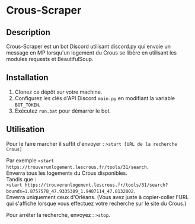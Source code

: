 # Crous-Scraper

## Description
Crous-Scraper est un bot Discord utilisant discord.py qui envoie un message en MP lorsqu'un logement du Crous se libère en utilisant les modules requests et BeautifulSoup.

## Installation
1. Clonez ce dépôt sur votre machine.
2. Configurez les clés d'API Discord `main.py` en modifiant la variable `BOT_TOKEN`.
3. Exécutez `run.bat` pour démarrer le bot.

## Utilisation
Pour le faire marcher il suffit d'envoyer : `>start [URL de la recherche Crous]`

Par exemple `>start https://trouverunlogement.lescrous.fr/tools/31/search`.  
Enverra tous les logements du Crous disponibles.  
Tandis que :  
`>start https://trouverunlogement.lescrous.fr/tools/31/search?bounds=1.8757578_47.9335389_1.9487114_47.8132802`.  
Enverra uniquement ceux d'Orléans. (Vous avez juste à copier-coller l'URL qui s'affiche lorsque vous effectuez votre recherche sur le site du Crous.)

Pour arrêter la recherche, envoyez : `>stop`.
